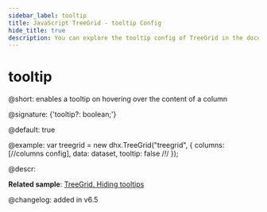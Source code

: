 ```yaml
---
sidebar_label: tooltip
title: JavaScript TreeGrid - tooltip Config 
hide_title: true
description: You can explore the tooltip config of TreeGrid in the documentation of the DHTMLX JavaScript UI library. Browse developer guides and API reference, try out code examples and live demos, and download a free 30-day evaluation version of DHTMLX Suite 7.
---
```

 
# tooltip

@short: enables a tooltip on hovering over the content of a column

@signature: {'tooltip?: boolean;'}

@default: true

@example:
var treegrid = new dhx.TreeGrid("treegrid", {
	columns: [//columns config],
	data: dataset,
	tooltip: false /*!*/
});

@descr:

**Related sample**: [TreeGrid. Hiding tooltips](https://snippet.dhtmlx.com/jaib6ovf)

@changelog: added in v6.5

[comment]: # (@related: treegrid/initialization.md#initialize-treegrid treegrid/configuration.md#tooltip)
